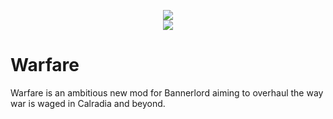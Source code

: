 <p align="center">
	<img src="https://tokei.rs/b1/github/WarfareTeam/Bannerlord.Warfare"/>
 	</br>
	<a href="https://www.nexusmods.com/mountandblade2bannerlord/mods/6698" alt="NexusMods Bannerlord.Warfare">
	<img src="https://img.shields.io/badge/NexusMods-Bannerlord.Warfare-yellow.svg" /></a>
</p>

# Warfare

Warfare is an ambitious new mod for Bannerlord aiming to overhaul the way war is waged in Calradia and beyond.
